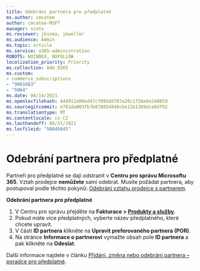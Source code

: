 ```yaml
---
title: Odebrání partnera pro předplatné
ms.author: cmcatee
author: cmcatee-MSFT
manager: scotv
ms.reviewer: jkinma, jmueller
ms.audience: Admin
ms.topic: article
ms.service: o365-administration
ROBOTS: NOINDEX, NOFOLLOW
localization_priority: Priority
ms.collection: Adm_O365
ms.custom:
- commerce_subscriptions
- "9001683"
- "5064"
ms.date: 04/14/2021
ms.openlocfilehash: 444911e00ed47cf095dd707a20c1f26e6e240859
ms.sourcegitcommit: e781da003fb7b878854846cbe12b13b9dca8df92
ms.translationtype: MT
ms.contentlocale: cs-CZ
ms.lasthandoff: 08/31/2021
ms.locfileid: "58845645"
---
```

# <a name="remove-a-partner-from-a-subscription"></a>Odebrání partnera pro předplatné

Partneři pro předplatné se dají odstranit v **Centru pro správu Microsoftu 365**. Vztah prodejce **nemůžete** sami odebrat. Musíte požádat partnera, aby postupoval podle těchto pokynů: [Odebrání vztahu prodejce s partnerem](https://docs.microsoft.com/partner-center/remove-a-relationship).

**Odebrání partnera pro předplatné**

1. V Centru pro správu přejděte na **Fakturace > [Produkty a služby](https://go.microsoft.com/fwlink/p/?linkid=842054)**.
2. Pokud máte více předplatných, vyberte název předplatného, které chcete upravit.
3. V části **ID partnera** klikněte na **Upravit preferovaného partnera (POR)**.
4. Na stránce **Informace o partnerovi** vymažte obsah pole **ID partnera** a pak klikněte na **Odeslat**.

Další informace najdete v článku [Přidání, změna nebo odebrání partnera – poradce pro předplatné](https://docs.microsoft.com/microsoft-365/admin/misc/add-partner?view=o365-worldwide).
